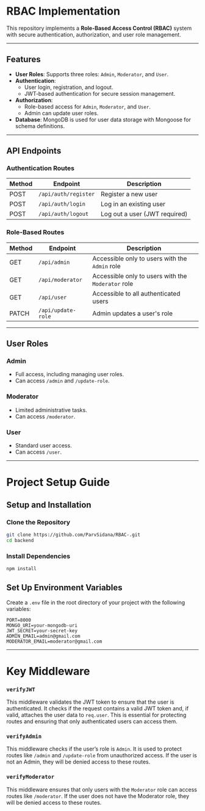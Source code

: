 # **RBAC Implementation**

This repository implements a **Role-Based Access Control (RBAC)** system with secure authentication, authorization, and user role management.

---

## **Features**

- **User Roles**: Supports three roles: `Admin`, `Moderator`, and `User`.
- **Authentication**:
  - User login, registration, and logout.
  - JWT-based authentication for secure session management.
- **Authorization**:
  - Role-based access for `Admin`, `Moderator`, and `User`.
  - Admin can update user roles.
- **Database**: MongoDB is used for user data storage with Mongoose for schema definitions.

---

## **API Endpoints**

### **Authentication Routes**

| Method | Endpoint             | Description                   |
| ------ | -------------------- | ----------------------------- |
| POST   | `/api/auth/register` | Register a new user           |
| POST   | `/api/auth/login`    | Log in an existing user       |
| POST   | `/api/auth/logout`   | Log out a user (JWT required) |

### **Role-Based Routes**

| Method | Endpoint           | Description                                        |
| ------ | ------------------ | -------------------------------------------------- |
| GET    | `/api/admin`       | Accessible only to users with the `Admin` role     |
| GET    | `/api/moderator`   | Accessible only to users with the `Moderator` role |
| GET    | `/api/user`        | Accessible to all authenticated users              |
| PATCH  | `/api/update-role` | Admin updates a user's role                        |

---

## **User Roles**

### **Admin**

- Full access, including managing user roles.
- Can access `/admin` and `/update-role`.

### **Moderator**

- Limited administrative tasks.
- Can access `/moderator`.

### **User**

- Standard user access.
- Can access `/user`.

---

# Project Setup Guide

## **Setup and Installation**

### **Clone the Repository**

```bash
git clone https://github.com/ParvSidana/RBAC-.git
cd backend
```

### **Install Dependencies**

```bash
npm install
```

## Set Up Environment Variables

Create a `.env` file in the root directory of your project with the following variables:

```env
PORT=8000
MONGO_URI=your-mongodb-uri
JWT_SECRET=your-secret-key
ADMIN_EMAIL=admin@gmail.com
MODERATOR_EMAIL=moderator@gmail.com
```

---

# Key Middleware

### `verifyJWT`

This middleware validates the JWT token to ensure that the user is authenticated. It checks if the request contains a valid JWT token and, if valid, attaches the user data to `req.user`. This is essential for protecting routes and ensuring that only authenticated users can access them.

### `verifyAdmin`

This middleware checks if the user’s role is `Admin`. It is used to protect routes like `/admin` and `/update-role` from unauthorized access. If the user is not an Admin, they will be denied access to these routes.

### `verifyModerator`

This middleware ensures that only users with the `Moderator` role can access routes like `/moderator`. If the user does not have the Moderator role, they will be denied access to these routes.
